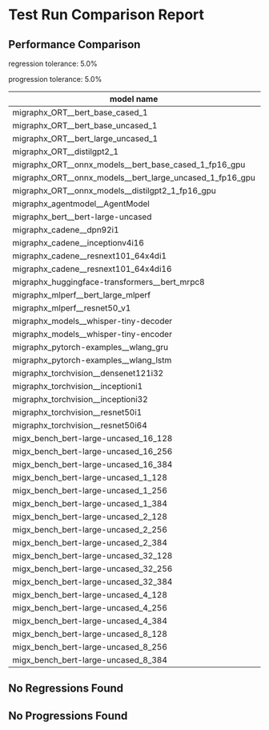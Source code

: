 # Test Run Comparison Report

## Performance Comparison

regression tolerance: 5.0%

progression tolerance: 5.0%

|model name|exit_status|analysis|old_time_ms|new_time_ms|change_ms|percent_change|
|---|---|---|---|---|---|---|
|migraphx_ORT__bert_base_cased_1|PASS|within tol|87.4786|84.1313|-3.3472|-3.83%|
|migraphx_ORT__bert_base_uncased_1|PASS|within tol|86.7559|84.8359|-1.92|-2.21%|
|migraphx_ORT__bert_large_uncased_1|PASS|within tol|251.6191|256.0572|4.4381|1.76%|
|migraphx_ORT__distilgpt2_1|PASS|regression|30.2554|32.2037|1.9483|6.44%|
|migraphx_ORT__onnx_models__bert_base_cased_1_fp16_gpu|Numerics|regression|230.8811|419.9319|189.0508|81.88%|
|migraphx_ORT__onnx_models__bert_large_uncased_1_fp16_gpu|Numerics|regression|868.9975|1422.7973|553.7997|63.73%|
|migraphx_ORT__onnx_models__distilgpt2_1_fp16_gpu|Numerics|within tol|38.8914|39.3196|0.4282|1.1%|
|migraphx_agentmodel__AgentModel|Numerics|regression|1.214|1.39|0.176|14.5%|
|migraphx_bert__bert-large-uncased|PASS|within tol|375.0591|373.4718|-1.5873|-0.42%|
|migraphx_cadene__dpn92i1|PASS|regression|165.8213|184.8176|18.9962|11.46%|
|migraphx_cadene__inceptionv4i16|PASS|within tol|5511.5678|5553.5407|41.9729|0.76%|
|migraphx_cadene__resnext101_64x4di1|PASS|within tol|316.793|319.7726|2.9796|0.94%|
|migraphx_cadene__resnext101_64x4di16|PASS|regression|5031.2386|5471.1615|439.9228|8.74%|
|migraphx_huggingface-transformers__bert_mrpc8|PASS|within tol|399.643|402.4155|2.7724|0.69%|
|migraphx_mlperf__bert_large_mlperf|Numerics|regression|429.8794|3639.8065|3209.9271|746.7%|
|migraphx_mlperf__resnet50_v1|PASS|progression|147.3032|94.3341|-52.9691|-35.96%|
|migraphx_models__whisper-tiny-decoder|PASS|progression|56.9356|36.5656|-20.37|-35.78%|
|migraphx_models__whisper-tiny-encoder|Numerics|within tol|178.7527|181.8725|3.1198|1.75%|
|migraphx_pytorch-examples__wlang_gru|PASS|within tol|80.8926|83.9089|3.0163|3.73%|
|migraphx_pytorch-examples__wlang_lstm|PASS|progression|46.1586|40.5472|-5.6114|-12.16%|
|migraphx_torchvision__densenet121i32|PASS|progression|1634.391|1486.0512|-148.3398|-9.08%|
|migraphx_torchvision__inceptioni1|PASS|regression|195.9817|217.2922|21.3106|10.87%|
|migraphx_torchvision__inceptioni32|PASS|within tol|5862.5598|5818.0027|-44.5571|-0.76%|
|migraphx_torchvision__resnet50i1|PASS|within tol|85.1852|84.2267|-0.9585|-1.13%|
|migraphx_torchvision__resnet50i64|PASS|within tol|5378.6321|5644.7885|266.1565|4.95%|
|migx_bench_bert-large-uncased_16_128|PASS|within tol|2614.9404|2592.5408|-22.3996|-0.86%|
|migx_bench_bert-large-uncased_16_256|PASS|within tol|4131.3869|4304.6458|173.2589|4.19%|
|migx_bench_bert-large-uncased_16_384|Numerics|within tol|5880.2616|5672.631|-207.6306|-3.53%|
|migx_bench_bert-large-uncased_1_128|PASS|within tol|164.0237|160.5606|-3.4631|-2.11%|
|migx_bench_bert-large-uncased_1_256|PASS|progression|287.5275|273.121|-14.4065|-5.01%|
|migx_bench_bert-large-uncased_1_384|PASS|within tol|382.3742|383.9967|1.6225|0.42%|
|migx_bench_bert-large-uncased_2_128|PASS|regression|390.3376|468.2359|77.8983|19.96%|
|migx_bench_bert-large-uncased_2_256|PASS|within tol|636.5287|628.7755|-7.7532|-1.22%|
|migx_bench_bert-large-uncased_2_384|PASS|within tol|832.8903|862.5862|29.6959|3.57%|
|migx_bench_bert-large-uncased_32_128|PASS|regression|4902.9775|5716.5311|813.5535|16.59%|
|migx_bench_bert-large-uncased_32_256|PASS|regression|7957.4955|8430.2039|472.7084|5.94%|
|migx_bench_bert-large-uncased_32_384|Numerics|regression|11278.9379|12169.694|890.756|7.9%|
|migx_bench_bert-large-uncased_4_128|PASS|within tol|766.1575|741.9414|-24.2161|-3.16%|
|migx_bench_bert-large-uncased_4_256|PASS|regression|1143.077|1493.1494|350.0724|30.63%|
|migx_bench_bert-large-uncased_4_384|PASS|within tol|1510.9561|1548.0211|37.0649|2.45%|
|migx_bench_bert-large-uncased_8_128|PASS|regression|1306.2626|1471.4269|165.1643|12.64%|
|migx_bench_bert-large-uncased_8_256|PASS|progression|2273.5104|2150.1498|-123.3606|-5.43%|
|migx_bench_bert-large-uncased_8_384|PASS|regression|2954.2874|3383.7217|429.4343|14.54%|

## No Regressions Found

## No Progressions Found

